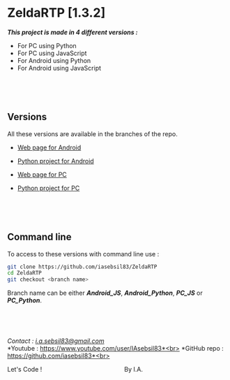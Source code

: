 # **ZeldaRTP [1.3.2]**

***This project is made in 4 different versions :***
 - For PC using Python
 - For PC using JavaScript
 - For Android using Python
 - For Android using JavaScript

&nbsp;

&nbsp;


## Versions

All these versions are available in the branches of the repo.

 - [Web page for Android](https://github.com/iasebsil83/ZeldaRTP/tree/Android_JS)

 - [Python project for Android](https://github.com/iasebsil83/ZeldaRTP/tree/Android_Python)

 - [Web page for PC](https://github.com/iasebsil83/ZeldaRTP/tree/PC_JS)

 - [Python project for PC](https://github.com/iasebsil83/ZeldaRTP/tree/PC_Python)

&nbsp;

&nbsp;


## Command line

To access to these versions with command line use :

```bash
git clone https://github.com/iasebsil83/ZeldaRTP
cd ZeldaRTP
git checkout <branch name>
```
Branch name can be either ***Android_JS***, ***Android_Python***, ***PC_JS*** or ***PC_Python***.

&nbsp;

&nbsp;


*Contact     : i.a.sebsil83@gmail.com*<br>
*Youtube     : https://www.youtube.com/user/IAsebsil83*<br>
*GitHub repo : https://github.com/iasebsil83*<br>

Let's Code ! &nbsp;&nbsp;&nbsp;&nbsp;&nbsp;&nbsp;&nbsp;
&nbsp;&nbsp;&nbsp;&nbsp;&nbsp;&nbsp;&nbsp;&nbsp;&nbsp;
&nbsp;&nbsp;&nbsp;&nbsp;&nbsp;&nbsp;&nbsp;&nbsp;&nbsp;
&nbsp;&nbsp;&nbsp;&nbsp;&nbsp;&nbsp;&nbsp;&nbsp;&nbsp;
&nbsp;&nbsp;&nbsp;&nbsp;&nbsp;&nbsp;&nbsp;&nbsp;&nbsp;By I.A.
